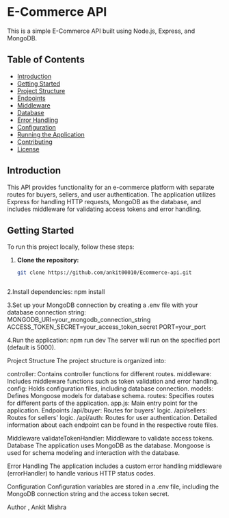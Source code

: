 # E-Commerce API

This is a simple E-Commerce API built using Node.js, Express, and MongoDB.

## Table of Contents

- [Introduction](#introduction)
- [Getting Started](#getting-started)
- [Project Structure](#project-structure)
- [Endpoints](#endpoints)
- [Middleware](#middleware)
- [Database](#database)
- [Error Handling](#error-handling)
- [Configuration](#configuration)
- [Running the Application](#running-the-application)
- [Contributing](#contributing)
- [License](#license)

## Introduction

This API provides functionality for an e-commerce platform with separate routes for buyers, sellers, and user authentication. The application utilizes Express for handling HTTP requests, MongoDB as the database, and includes middleware for validating access tokens and error handling.

## Getting Started

To run this project locally, follow these steps:

1. **Clone the repository:**

   ```bash
   git clone https://github.com/ankit00010/Ecommerce-api.git



2.Install dependencies:
  npm install

3.Set up your MongoDB connection by creating a .env file with your database connection string:
MONGODB_URI=your_mongodb_connection_string
ACCESS_TOKEN_SECRET=your_access_token_secret
PORT=your_port

4.Run the application:
  npm run dev
The server will run on the specified port (default is 5000).


Project Structure
The project structure is organized into:

controller: Contains controller functions for different routes.
middleware: Includes middleware functions such as token validation and error handling.
config: Holds configuration files, including database connection.
models: Defines Mongoose models for database schema.
routes: Specifies routes for different parts of the application.
app.js: Main entry point for the application.
Endpoints
/api/buyer: Routes for buyers' logic.
/api/sellers: Routes for sellers' logic.
/api/auth: Routes for user authentication.
Detailed information about each endpoint can be found in the respective route files.

Middleware
validateTokenHandler: Middleware to validate access tokens.
Database
The application uses MongoDB as the database. Mongoose is used for schema modeling and interaction with the database.

Error Handling
The application includes a custom error handling middleware (errorHandler) to handle various HTTP status codes.

Configuration
Configuration variables are stored in a .env file, including the MongoDB connection string and the access token secret.


Author ,
Ankit Mishra








